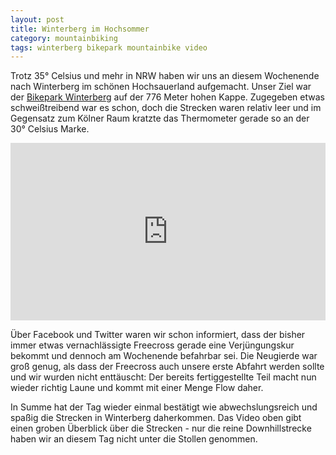 ```yaml
---
layout: post
title: Winterberg im Hochsommer
category: mountainbiking
tags: winterberg bikepark mountainbike video
---
```


Trotz 35° Celsius und mehr in NRW haben wir uns an diesem Wochenende nach Winterberg im schönen Hochsauerland aufgemacht. Unser Ziel war der [Bikepark Winterberg](http://www.bikepark-winterberg.de) auf der 776 Meter hohen Kappe. Zugegeben etwas schweißtreibend war es schon, doch die Strecken waren relativ leer und im Gegensatz zum Kölner Raum kratzte das Thermometer gerade so an der 30° Celsius Marke.

<div class="vimeo"><div style="padding:56.25% 0 0 0;position:relative;"><iframe src="https://player.vimeo.com/video/132665677" style="position:absolute;top:0;left:0;width:100%;height:100%;" frameborder="0" allow="autoplay; fullscreen" allowfullscreen></iframe></div><script src="https://player.vimeo.com/api/player.js"></script></div>

Über Facebook und Twitter waren wir schon informiert, dass der bisher immer etwas vernachlässigte Freecross gerade eine Verjüngungskur bekommt und dennoch am Wochenende befahrbar sei. Die Neugierde war groß genug, als dass der Freecross auch unsere erste Abfahrt werden sollte und wir wurden nicht enttäuscht: Der bereits fertiggestellte Teil macht nun wieder richtig Laune und kommt mit einer Menge Flow daher.

In Summe hat der Tag wieder einmal bestätigt wie abwechslungsreich und spaßig die Strecken in Winterberg daherkommen. Das Video oben gibt einen groben Überblick über die Strecken - nur die reine Downhillstrecke haben wir an diesem Tag nicht unter die Stollen genommen.
